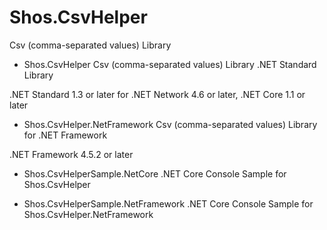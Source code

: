 # Shos.CsvHelper
Csv (comma-separated values) Library

- Shos.CsvHelper
Csv (comma-separated values) Library
.NET Standard Library

.NET Standard 1.3 or later
    for .NET Network 4.6 or later, .NET Core 1.1 or later

- Shos.CsvHelper.NetFramework
Csv (comma-separated values) Library for .NET Framework

 .NET Framework 4.5.2 or later

- Shos.CsvHelperSample.NetCore
.NET Core Console Sample for Shos.CsvHelper

- Shos.CsvHelperSample.NetFramework
.NET Core Console Sample for Shos.CsvHelper.NetFramework


